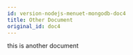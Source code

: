 ```yaml
---
id: version-nodejs-menuet-mongodb-doc4
title: Other Document
original_id: doc4
---
```


this is another document
